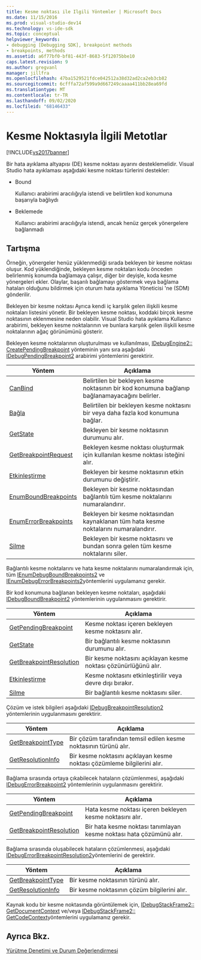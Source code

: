 ```yaml
---
title: Kesme noktası ile Ilgili Yöntemler | Microsoft Docs
ms.date: 11/15/2016
ms.prod: visual-studio-dev14
ms.technology: vs-ide-sdk
ms.topic: conceptual
helpviewer_keywords:
- debugging [Debugging SDK], breakpoint methods
- breakpoints, methods
ms.assetid: a6f77bf0-bf81-443f-8683-5f12075bbe10
caps.latest.revision: 9
ms.author: gregvanl
manager: jillfra
ms.openlocfilehash: 47ba1529521fdce042512a38d32ad2ca2eb3cb82
ms.sourcegitcommit: 6cfffa72af599a9d667249caaaa411bb28ea69fd
ms.translationtype: MT
ms.contentlocale: tr-TR
ms.lasthandoff: 09/02/2020
ms.locfileid: "68146433"
---
```

# <a name="breakpoint-related-methods"></a>Kesme Noktasıyla İlgili Metotlar
[!INCLUDE[vs2017banner](../../includes/vs2017banner.md)]

Bir hata ayıklama altyapısı (DE) kesme noktası ayarını desteklemelidir. Visual Studio hata ayıklaması aşağıdaki kesme noktası türlerini destekler:  
  
- Bound  
  
     Kullanıcı arabirimi aracılığıyla istendi ve belirtilen kod konumuna başarıyla bağlıydı  
  
- Beklemede  
  
     Kullanıcı arabirimi aracılığıyla istendi, ancak henüz gerçek yönergelere bağlanmadı  
  
## <a name="discussion"></a>Tartışma  
 Örneğin, yönergeler henüz yüklenmediği sırada bekleyen bir kesme noktası oluşur. Kod yüklendiğinde, bekleyen kesme noktaları kodu önceden belirlenmiş konumda bağlamaya çalışır, diğer bir deyişle, koda kesme yönergeleri ekler. Olaylar, başarılı bağlamayı göstermek veya bağlama hataları olduğunu bildirmek için oturum hata ayıklama Yöneticisi 'ne (SDM) gönderilir.  
  
 Bekleyen bir kesme noktası Ayrıca kendi iç karşılık gelen ilişkili kesme noktaları listesini yönetir. Bir bekleyen kesme noktası, koddaki birçok kesme noktasının eklenmesine neden olabilir. Visual Studio hata ayıklama Kullanıcı arabirimi, bekleyen kesme noktalarının ve bunlara karşılık gelen ilişkili kesme noktalarının ağaç görünümünü gösterir.  
  
 Bekleyen kesme noktalarının oluşturulması ve kullanılması, [IDebugEngine2:: CreatePendingBreakpoint](../../extensibility/debugger/reference/idebugengine2-creatependingbreakpoint.md) yönteminin yanı sıra aşağıdaki [IDebugPendingBreakpoint2](../../extensibility/debugger/reference/idebugpendingbreakpoint2.md) arabirimi yöntemlerini gerektirir.  
  
|Yöntem|Açıklama|  
|------------|-----------------|  
|[CanBind](../../extensibility/debugger/reference/idebugpendingbreakpoint2-canbind.md)|Belirtilen bir bekleyen kesme noktasının bir kod konumuna bağlanıp bağlanamayacağını belirler.|  
|[Bağla](../../extensibility/debugger/reference/idebugpendingbreakpoint2-bind.md)|Belirtilen bir bekleyen kesme noktasını bir veya daha fazla kod konumuna bağlar.|  
|[GetState](../../extensibility/debugger/reference/idebugpendingbreakpoint2-getstate.md)|Bekleyen bir kesme noktasının durumunu alır.|  
|[GetBreakpointRequest](../../extensibility/debugger/reference/idebugpendingbreakpoint2-getbreakpointrequest.md)|Bekleyen kesme noktası oluşturmak için kullanılan kesme noktası isteğini alır.|  
|[Etkinleştirme](../../extensibility/debugger/reference/idebugpendingbreakpoint2-enable.md)|Bekleyen bir kesme noktasının etkin durumunu değiştirir.|  
|[EnumBoundBreakpoints](../../extensibility/debugger/reference/idebugpendingbreakpoint2-enumboundbreakpoints.md)|Bekleyen bir kesme noktasından bağlantılı tüm kesme noktalarını numaralandırır.|  
|[EnumErrorBreakpoints](../../extensibility/debugger/reference/idebugpendingbreakpoint2-enumerrorbreakpoints.md)|Bekleyen bir kesme noktasından kaynaklanan tüm hata kesme noktalarını numaralandırır.|  
|[Silme](../../extensibility/debugger/reference/idebugpendingbreakpoint2-delete.md)|Bekleyen bir kesme noktasını ve bundan sonra gelen tüm kesme noktalarını siler.|  
  
 Bağlantılı kesme noktalarını ve hata kesme noktalarını numaralandırmak için, tüm [IEnumDebugBoundBreakpoints2](../../extensibility/debugger/reference/ienumdebugboundbreakpoints2.md) ve [IEnumDebugErrorBreakpoints2](../../extensibility/debugger/reference/ienumdebugerrorbreakpoints2.md)yöntemlerini uygulamanız gerekir.  
  
 Bir kod konumuna bağlanan bekleyen kesme noktaları, aşağıdaki [IDebugBoundBreakpoint2](../../extensibility/debugger/reference/idebugboundbreakpoint2.md) yöntemlerinin uygulanmasını gerektirir.  
  
|Yöntem|Açıklama|  
|------------|-----------------|  
|[GetPendingBreakpoint](../../extensibility/debugger/reference/idebugboundbreakpoint2-getpendingbreakpoint.md)|Kesme noktası içeren bekleyen kesme noktasını alır.|  
|[GetState](../../extensibility/debugger/reference/idebugboundbreakpoint2-getstate.md)|Bir bağlantılı kesme noktasının durumunu alır.|  
|[GetBreakpointResolution](../../extensibility/debugger/reference/idebugboundbreakpoint2-getbreakpointresolution.md)|Bir kesme noktasını açıklayan kesme noktası çözünürlüğünü alır.|  
|[Etkinleştirme](../../extensibility/debugger/reference/idebugboundbreakpoint2-enable.md)|Kesme noktasını etkinleştirilir veya devre dışı bırakır.|  
|[Silme](../../extensibility/debugger/reference/idebugboundbreakpoint2-delete.md)|Bir bağlantılı kesme noktasını siler.|  
  
 Çözüm ve istek bilgileri aşağıdaki [IDebugBreakpointResolution2](../../extensibility/debugger/reference/idebugbreakpointresolution2.md) yöntemlerinin uygulanmasını gerektirir.  
  
|Yöntem|Açıklama|  
|------------|-----------------|  
|[GetBreakpointType](../../extensibility/debugger/reference/idebugbreakpointresolution2-getbreakpointtype.md)|Bir çözüm tarafından temsil edilen kesme noktasının türünü alır.|  
|[GetResolutionInfo](../../extensibility/debugger/reference/idebugbreakpointresolution2-getresolutioninfo.md)|Bir kesme noktasını açıklayan kesme noktası çözümleme bilgilerini alır.|  
  
 Bağlama sırasında ortaya çıkabilecek hataların çözümlenmesi, aşağıdaki [IDebugErrorBreakpoint2](../../extensibility/debugger/reference/idebugerrorbreakpoint2.md) yöntemlerinin uygulanmasını gerektirir.  
  
|Yöntem|Açıklama|  
|------------|-----------------|  
|[GetPendingBreakpoint](../../extensibility/debugger/reference/idebugerrorbreakpoint2-getpendingbreakpoint.md)|Hata kesme noktası içeren bekleyen kesme noktasını alır.|  
|[GetBreakpointResolution](../../extensibility/debugger/reference/idebugerrorbreakpoint2-getbreakpointresolution.md)|Bir hata kesme noktası tanımlayan kesme noktası hata çözümünü alır.|  
  
 Bağlama sırasında oluşabilecek hataların çözümlenmesi, aşağıdaki [IDebugErrorBreakpointResolution2](../../extensibility/debugger/reference/idebugerrorbreakpointresolution2.md)yöntemlerini de gerektirir.  
  
|Yöntem|Açıklama|  
|------------|-----------------|  
|[GetBreakpointType](../../extensibility/debugger/reference/idebugerrorbreakpointresolution2-getbreakpointtype.md)|Bir kesme noktasının türünü alır.|  
|[GetResolutionInfo](../../extensibility/debugger/reference/idebugerrorbreakpointresolution2-getresolutioninfo.md)|Bir kesme noktasının çözüm bilgilerini alır.|  
  
 Kaynak kodu bir kesme noktasında görüntülemek için, [IDebugStackFrame2:: GetDocumentContext](../../extensibility/debugger/reference/idebugstackframe2-getdocumentcontext.md) ve/veya [IDebugStackFrame2:: GetCodeContext](../../extensibility/debugger/reference/idebugstackframe2-getcodecontext.md)yöntemlerini uygulamanız gerekir.  
  
## <a name="see-also"></a>Ayrıca Bkz.  
 [Yürütme Denetimi ve Durum Değerlendirmesi](../../extensibility/debugger/execution-control-and-state-evaluation.md)
